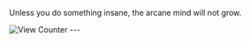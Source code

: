 Unless you do something insane, the arcane mind will not grow.

<img src="https://komarev.com/ghpvc/?username=MrsRina&style=flat-square" alt="View Counter"/>
---
